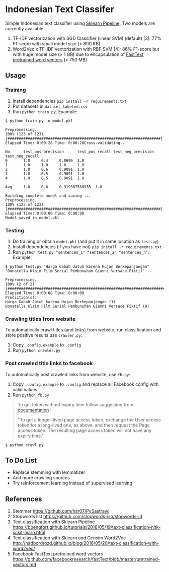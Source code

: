 # Indonesian Text Classifer

Simple Indonesian text classifier using [Sklearn Pipeline](http://scikit-learn.org/stable/modules/generated/sklearn.pipeline.Pipeline.html). Two models are currently available:

1. TF-IDF vectorization with SGD Classifier (linear SVM) (default) [3]: 77% F1-score with small model size (< 800 KB)
2. Word2Vec x TF-IDF vectorization with RBF SVM [4]: 86% F1-score but with huge model size (> 1 GB) due to encapsulation of [FastText pretrained word vectors](https://github.com/facebookresearch/fastText/blob/master/pretrained-vectors.md) (> 750 MB)

## Usage

### Training

1. Install dependencies `pip install -r requirements.txt`
1. Put datasets in `dataset_labeled.csv`
1. Run `python train.py`. Example:

```
$ python train.py -o model.pkl

Preprocessing..
100% (123 of 123) |####################################################################| Elapsed Time: 0:00:28 Time: 0:00:28Cross-validating..

No      test_pos_precision      test_pos_recall test_neg_precision      test_neg_recall
0       1.0     0.4     0.8696  1.0
1       1.0     1.0     1.0     1.0
2       1.0     0.6     0.9091  1.0
3       1.0     0.5     0.9091  1.0
4       1.0     0.5     0.9091  1.0

Avg     1.0     0.6     0.919367588933  1.0

Building complete model and saving ...
Preprocessing..
100% (123 of 123) |####################################################################| Elapsed Time: 0:00:00 Time: 0:00:00
Model saved in model.pkl
```

### Testing

1. Do training or obtain `model.pkl` (and put it in same location as `test.py`)
1. Install dependencies (if you have not) `pip install -r requirements.txt`
1. Run `python test.py "sentences_1" "sentences_2" "sentences_n"`. Example:

```
$ python test.py "Harga Gabah Jatuh karena Hujan Berkepanjangan" "Donatella Klaim Film Serial Pembunuhan Gianni Versace Fiktif"

Preprocessing..
100% (2 of 2) |########################################################################| Elapsed Time: 0:00:00 Time: 0:00:00
Prediction(s):
Harga Gabah Jatuh karena Hujan Berkepanjangan (1)
Donatella Klaim Film Serial Pembunuhan Gianni Versace Fiktif (0)
```

### Crawling titles from website

To automatically crawl titles (and links) from website, run classification and store positive results use `crawler.py`:

1. Copy `.config.example` to `.config`
1. Run `python crawler.py`


### Post crawled title links to facebook

To automatically post crawled links from website, use `fb.py`:

1. Copy `.config.example` to `.config` and replace all Facebook config with valid values
1. Run `python fb.py`

> To get token without expiry time follow suggestion from [documentation](https://developers.facebook.com/docs/facebook-login/access-tokens/expiration-and-extension) :
>
> "To get a longer-lived page access token, exchange the User access token for a long-lived one, as above, and then request the Page access token. The resulting page access token will not have any expiry time."

```
$ python crawl.py
```

## To Do List

* Replace stemming with lemmatizer
* Add more crawling sources
* Try reinforcement learning instead of supervised learning

## References

1. Stemmer https://github.com/har07/PySastrawi
2. Stopwords list https://github.com/stopwords-iso/stopwords-id
3. Text classification with Sklearn Pipeline https://bbengfort.github.io/tutorials/2016/05/19/text-classification-nltk-sckit-learn.html
4. Text classification with Sklearn and Gensim Word2Vec http://nadbordrozd.github.io/blog/2016/05/20/text-classification-with-word2vec/
5. Facebook FastText pretrained word vectors https://github.com/facebookresearch/fastText/blob/master/pretrained-vectors.md